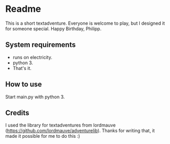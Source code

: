 # Readme

This is a short textadventure. Everyone is welcome to play, but I designed it for someone special. Happy Birthday, Philipp.

## System requirements
* runs on electricity.
* python 3. 
* That's it.

## How to use
Start main.py with python 3.

## Credits
I used the library for textadventures from lordmauve (https://github.com/lordmauve/adventurelib). Thanks for writing that, it made it possible for me to do this :)